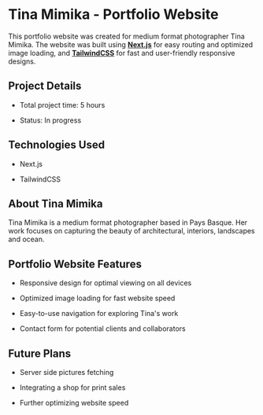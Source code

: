 # Tina Mimika - Portfolio Website

This portfolio website was created for medium format photographer Tina Mimika. The website was built using [**Next.js**](https://nextjs.org) for easy routing and optimized image loading, and [**TailwindCSS**](https://tailwindcss.com/) for fast and user-friendly responsive designs.

## Project Details

-   Total project time: 5 hours

-   Status: In progress

## Technologies Used

-   Next.js

-   TailwindCSS

## About Tina Mimika

Tina Mimika is a medium format photographer based in Pays Basque. Her work focuses on capturing the beauty of architectural, interiors, landscapes and ocean.

## Portfolio Website Features

-   Responsive design for optimal viewing on all devices

-   Optimized image loading for fast website speed

-   Easy-to-use navigation for exploring Tina's work

-   Contact form for potential clients and collaborators

## Future Plans

-   Server side pictures fetching

-   Integrating a shop for print sales

-   Further optimizing website speed
